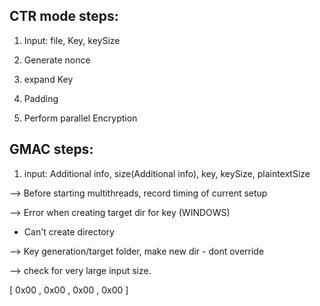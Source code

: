 

## CTR mode steps:

1) Input: file, Key, keySize

2) Generate nonce

3) expand Key

4) Padding

4) Perform parallel Encryption


## GMAC steps:

1) input: Additional info, size(Additional info), key, keySize, plaintextSize



--> Before starting multithreads, record timing of current setup

--> Error when creating target dir for key (WINDOWS) 
- Can't create directory

--> Key generation/target folder, make new dir - dont override

--> check for very large input size.




[ 0x00 , 0x00 , 0x00 , 0x00 ]